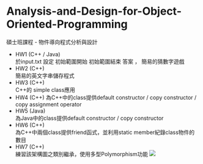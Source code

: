 # Analysis-and-Design-for-Object-Oriented-Programming
碩士班課程 - 物件導向程式分析與設計
- HW1 (C++ / Java)    
      於input.txt 設定 初始範圍開始 初始範圍結束 答案 ， 簡易的猜數字遊戲
- HW2 (C++)    
      簡易的英文字串儲存程式  
- HW3 (C++)    
      C++的 simple class應用  
- HW4 (C++) 
      為C++中的class提供default constructor / copy constructor / copy assignment operator
- HW5 (Java)     
      為Java中的class提供default constructor / copy constructor
- HW6 (C++)   
      為C++中兩個class提供friend函式，並利用static member紀錄class物件的數目
- HW7 (C++)   
      練習該架構圖之類別繼承，使用多型Polymorphism功能
    <img src="https://i.imgur.com/lkffBar.png">
